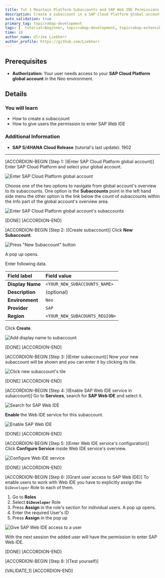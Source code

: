 ```yaml
---
title: Tut 1 Maintain Platform Subaccounts and SAP Web IDE Permissions
description: Create a subaccount in a SAP Cloud Platform global account and give permission to access SAP Web IDE to dedicated users.
auto_validation: true
primary_tag: topic>abap-development
tags: [  tutorial>beginner, topic>abap-development, topic>abap-extensibility ]
time: 10
author_name: Ulrike Liebherr
author_profile: https://github.com/Liebherr
---
```


## Prerequisites   
  - **Authorization:** Your user needs access to your **SAP Cloud Platform global account** in the Neo environment.

## Details
### You will learn
- How to create a subaccount
- How to give users the permission to enter SAP Web IDE

### Additional Information
- **SAP S/4HANA Cloud Release** (tutorial's last update): 1902

---

[ACCORDION-BEGIN [Step 1: ](Enter SAP Cloud Platform global account)]
Enter SAP Cloud Platform and select your global account.

![Enter SAP Cloud Platform global account](sapcp2globalAccount.png)

Choose one of the two options to navigate from global account's overview to its subaccounts.
One option is the **Subaccounts** point in the left hand side menu the other option is the link below the count of subaccounts within the Info part of the global account's overview area.

![Enter SAP Cloud Platform global account's subaccounts](sapcp_globalAccountOverview2subaccounts.png)


[DONE]
[ACCORDION-END]

[ACCORDION-BEGIN [Step 2: ](Create subaccount)]
Click **New Subaccount**.

![Press "New Subaccount" button](sapcp_newSubaccountButton.png)

A pop up opens.

Enter following data.

| Field label | Field value |
|:------------|:------------|
| **Display Name** | `<YOUR_NEW_SUBACCOUNTS_NAME>`|
| **Description**| (optional) |
| **Environment**| `Neo` |
| **Provider** | `SAP` |
| **Region** | `<YOUR_NEW_SUBACOUNTS_REGION>` |

 Click **Create**.

![Add display name to subaccount](sapcp_newSubaccountPopUp.png)

[DONE]
[ACCORDION-END]

[ACCORDION-BEGIN [Step 3: ](Enter subaccount)]
Now your new subaccount will be shown and you can enter it by clicking its tile.

![Click new subaccount's tile](sapcp_subaccountTile.png)

[DONE]
[ACCORDION-END]

[ACCORDION-BEGIN [Step 4: ](Enable SAP Web IDE service in subaccount)]
Go to **Services**, search for **SAP Web IDE** and select it.

![Search for SAP Web IDE](sapcp_WebIDE_tileNotEnabled.png)

**Enable** the Web IDE service for this subaccount.

![Enable SAP Web IDE](sapcp_enableWebIDE.png)

[DONE]
[ACCORDION-END]

[ACCORDION-BEGIN [Step 5: ](Enter Web IDE service's configuration)]
Click **Configure Service** inside Web IDE service's overview.

![Configure Web IDE service](sapcp_configureWebIDE.png)

[DONE]
[ACCORDION-END]

[ACCORDION-BEGIN [Step 6: ](Grant user access to SAP Web IDE)]
To enable users to work with Web IDE you have to explicitly assign the `DiDeveloper` Role to each of them.

1. Go to **Roles**
2. Select **`DiDeveloper`** Role
3. Press **Assign** in the role's section for individual users. A pop up opens.
4. Enter the required User's ID
5. Press **Assign** in the pop up

![Give SAP Web IDE access to a user](sapcp_WebIDE_grantAccess.png)

With the next session the added user will have the permission to enter SAP Web IDE.

[DONE]
[ACCORDION-END]

[ACCORDION-BEGIN [Step 8: ](Test yourself)]

[VALIDATE_1]
[ACCORDION-END]
